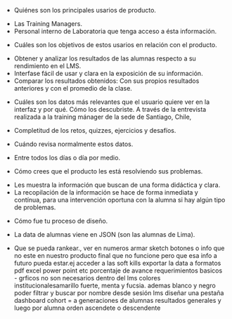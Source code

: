 * Quiénes son los principales usarios de producto.
- Las Training Managers.
- Personal interno de Laboratoria que tenga acceso a ésta información.

* Cuáles son los objetivos de estos usarios en relación con el producto.
- Obtener y analizar los resultados de las alumnas respecto a su rendimiento en el LMS.
- Interfase fácil de usar y clara en la exposición de su información.
- Comparar los resultados obtenidos: Con sus propios resultados anteriores y con el promedio de la clase.

* Cuáles son los datos más relevantes que el usuario quiere ver en la interfaz y
por qué. Cómo los descubriste.
A través de la entrevista realizada a la training mánager de la sede de Santiago, Chile, 
- Completitud de los retos, quizzes, ejercicios y desafíos.

* Cuándo revisa normalmente estos datos.
- Entre todos los días o día por medio.

* Cómo crees que el producto les está resolviendo sus problemas.
- Les muestra la información que buscan de una forma didáctica y clara.
- La recopilación de la información se hace de forma inmediata y contínua, para una intervención oportuna con la alumna si hay algún tipo de problemas. 

* Cómo fue tu proceso de diseño.

* La data de alumnas viene en JSON (son las alumnas de Lima).
* Que se pueda rankear., ver en numeros
armar sketch botones o info que no este en nuestro producto final que no funcione pero que esa info a futuro pueda estar.ej acceder a las soft kills exportar la data a formatos pdf excel power point etc 
porcentaje de avance
requerimientos basicos - grficos no son necesarios dentro del lms colores institucionalesamarillo fuerte, menta y fucsia. ademas blanco y negro
poder filtrar y buscar por nombre
desde sesión lms diseñar una pestaña dashboard
cohort = a generaciones de alumnas
resultados generales y luego por alumna orden ascendete o descendente

